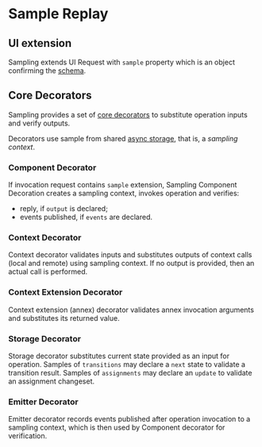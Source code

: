 # Sample Replay

## UI extension

Sampling extends UI Request with `sample` property which is an object confirming
the [schema](../src/sample.cos.yaml).

## Core Decorators

Sampling provides a set of [core decorators](#) to substitute operation inputs and verify outputs.

Decorators use sample from shared [async storage](https://nodejs.org/api/async_context.html), that
is, a *sampling context*.

### Component Decorator

If invocation request contains `sample` extension, Sampling Component Decoration creates a sampling
context, invokes operation and verifies:

- reply, if `output` is declared;
- events published, if `events` are declared.

### Context Decorator

Context decorator validates inputs and substitutes outputs of context calls (local and remote) using
sampling context. If no output is provided, then an actual call is performed.

### Context Extension Decorator

Context extension (annex) decorator validates annex invocation arguments and substitutes its
returned value.

### Storage Decorator

Storage decorator substitutes current state provided as an input for operation. Samples
of `transitions` may declare a `next` state to validate a transition result. Samples
of `assignments` may declare an `update` to validate an assignment changeset.

### Emitter Decorator

Emitter decorator records events published after operation invocation to a sampling context, which
is then used by Component decorator for verification.
